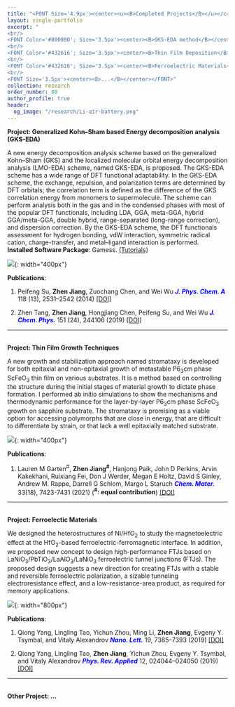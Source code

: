 ```yaml
---
title: "<FONT Size='4.9px'><center><u><B>Completed Projects</B></u></center></FONT>"
layout: single-portfolio
excerpt: "
<br/>
<FONT Color='#800000'; Size='3.5px'><center><B>GKS-EDA method</B></center></FONT>
<br/>
<FONT Color='#432616'; Size='3.5px'><center><B>Thin Film Deposition</B></center></FONT>
<br/>
<FONT Color='#432616'; Size='3.5px'><center><B>Ferroelectric Materials</B></center></FONT>
<br/>
<FONT Size='3.5px'><center><B>...</B></center></FONT>"
collection: research
order_number: 80
author_profile: true
header: 
  og_image: "/research/Li-air-battery.png"
---
```

<B>Project: Generalized Kohn–Sham based Energy decomposition analysis (GKS-EDA) </B>
<br/>

A new energy decomposition analysis scheme based on the generalized Kohn–Sham (GKS) and the localized molecular orbital energy decomposition analysis (LMO-EDA) scheme, named GKS-EDA, is proposed. The GKS-EDA scheme has a wide range of DFT functional adaptability. In the GKS-EDA scheme, the exchange, repulsion, and polarization terms are determined by DFT orbitals; the correlation term is defined as the difference of the GKS correlation energy from monomers to supermolecule. The scheme can perform analysis both in the gas and in the condensed phases with most of the popular DFT functionals, including LDA, GGA, meta-GGA, hybrid GGA/meta-GGA, double hybrid, range-separated (long-range correction), and dispersion correction. By the GKS-EDA scheme, the DFT functionals assessment for hydrogen bonding, vdW interaction, symmetric radical cation, charge-transfer, and metal–ligand interaction is performed.
<br/>
**Installed Software Package**: Gamess. <a href="http://eda.xmvb.org/tutorials.jsp"><u>(Tutorials)</u></a> 
<br/>

![]({{site.baseurl}}/images/research/sub/GKS-EDA-sub.jpeg){: width="400px"}

**Publications**:
1. Peifeng Su, **Zhen Jiang**, Zuochang Chen, and Wei Wu <span style="color: blue"><i><B>J. Phys. Chem. A </B></i></span> 118 (13), 2531–2542 (2014) <a href="https://pubs.acs.org/doi/abs/10.1021/jp500405s"><u>[DOI]</u></a>

2. Zhen Tang, **Zhen Jiang**, Hongjiang Chen, Peifeng Su, and Wei Wu <span style="color: blue"><i><B>J. Chem. Phys.</B></i></span> 151 (24), 244106 (2019) <a href="https://aip.scitation.org/doi/full/10.1063/1.5114611"><u>[DOI]</u></a>

<div style="border-bottom: 1px solid #333;"></div>
<br/>

<B>Project: Thin Film Growth Techniques</B>

A new growth and stabilization approach named stromataxy is developed for both epitaxial and non-epitaxial growth of metastable P6<sub>3</sub>cm phase ScFeO<sub>3</sub> thin film on various substrates. It is a method based on controlling the structure during the initial stages of material growth to dictate phase formation. I performed ab initio simulations to show the mechanisms and thermodynamic performance for the layer-by-layer P6<sub>3</sub>cm phase ScFeO<sub>3</sub> growth on sapphire substrate. The stromataxy is promising as a viable option for accessing polymorphs that are close in energy, that are difficult to differentiate by strain, or that lack a well epitaxially matched substrate.

![]({{site.baseurl}}/images/research/sub/Thin-film-growth-sub.png){: width="400px"}

**Publications**: 
1. Lauren M Garten<sup>#</sup>, **Zhen Jiang<sup>#</sup>**, Hanjong Paik, John D Perkins, Arvin Kakekhani, Ruixiang Fei, Don J Werder, Megan E Holtz, David S Ginley, Andrew M. Rappe, Darrell G Schlom, Margo L Staruch <span style="color: blue"><i><B>Chem. Mater.</B></i></span> 33(18), 7423-7431 (2021) (**<sup>#</sup>: equal contribution**) <a href="https://pubs.acs.org/doi/abs/10.1021/acs.chemmater.1c02079"><u>[DOI]</u></a>

<div style="border-bottom: 1px solid #333;"></div>
<br/>

<B>Project: Ferroelectic Materials</B>

We designed the heterostructures of Ni/HfO<sub>2</sub> to study the magnetoelectric effect at the HfO<sub>2</sub>-based ferroelectric-ferromagnetic interface. In addition, we proposed new concept to design high-performance FTJs based on LaNiO<sub>3</sub>/PbTiO<sub>3</sub>/LaAlO<sub>3</sub>/LaNiO<sub>3</sub> ferroelectric tunnel junctions (FTJs). The proposed design suggests a new direction for creating FTJs with a stable and reversible ferroelectric polarization, a sizable tunneling electroresistance effect, and a low-resistance-area product, as required for memory applications.

![]({{site.baseurl}}/images/research/sub/Ferroelectric-materials-sub.png){: width="800px"}

**Publications**:
1. Qiong Yang, Lingling Tao, Yichun Zhou, Ming Li, **Zhen Jiang**, Evgeny Y. Tsymbal, and Vitaly Alexandrov <span style="color: blue"><i><B>Nano. Lett.</B></i></span> 19, 7385–7393 (2019) <a href="https://pubs.acs.org/doi/abs/10.1021/acs.nanolett.9b03056"><u>[DOI]</u></a>

2. Qiong Yang, Lingling Tao, **Zhen Jiang**, Yichun Zhou, Evgeny Y. Tsymbal, and Vitaly Alexandrov <span style="color: blue"><i><B>Phys. Rev. Applied</B></i></span> 12, 024044–024050 (2019) <a href="https://journals.aps.org/prapplied/abstract/10.1103/PhysRevApplied.12.024044"><u>[DOI]</u></a>

<div style="border-bottom: 1px solid #333;"></div>
<br/>

<B>Other Project: ... </B>


